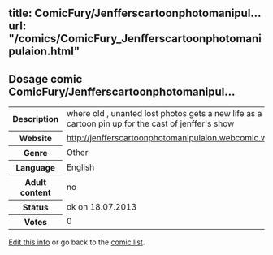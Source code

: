 title: ComicFury/Jenfferscartoonphotomanipul...
url: "/comics/ComicFury_Jenfferscartoonphotomanipulaion.html"
---
Dosage comic ComicFury/Jenfferscartoonphotomanipul...
-----------------------------------------

<p id="msg"></p>
<script type="text/javascript">
if (window.location.search === '?edit_info_mail=sent_ok') {
  var elem = document.getElementById("msg");
  elem.innerHTML = 'Edited information sucessfully sent for review, which is usually done daily. Thanks!';
  elem.className = 'ok';
}
</script>
<table class="comicinfo">
<tr>
<th>Description</th><td>where old , unanted lost photos gets a new life as a cartoon pin up for the cast of jenffer's show</td>
</tr>
<tr>
<th>Website</th><td><a href="http://jenfferscartoonphotomanipulaion.webcomic.ws/">http://jenfferscartoonphotomanipulaion.webcomic.ws/</a></td>
</tr>
<tr>
<th>Genre</th><td>Other</td>
</tr>
<tr>
<th>Language</th><td>English</td>
</tr>
<tr>
<th>Adult content</th><td>no</td>
</tr>
<tr>
<th>Status</th><td>ok on 18.07.2013</td>
</tr>
<tr>
<th>Votes</th><td>0</td>
</tr>
</table>

[Edit this info](ComicFury_Jenfferscartoonphotomanipulaion_edit.html) or go back to the [comic list](../comic-index.html).
